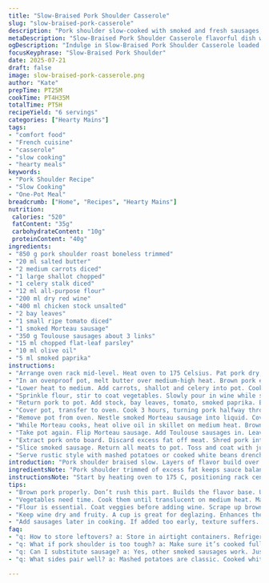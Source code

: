 ```yaml
---
title: "Slow-Braised Pork Shoulder Casserole"
slug: "slow-braised-pork-casserole"
description: "Pork shoulder slow-cooked with smoked and fresh sausages, vegetables, and red wine. Long oven braise tenderizes meat, saucisse Morteau and Toulouse add smoky, hearty flavors. Served with fresh parsley and tomato for brightness. Classic rustic French approach with subtle twists for balanced richness and texture."
metaDescription: "Slow-Braised Pork Shoulder Casserole flavorful dish with smoked and fresh sausages, vegetables, and red wine, perfect for cozy dinners."
ogDescription: "Indulge in Slow-Braised Pork Shoulder Casserole loaded with hearty flavors from smoked sausages and fresh herbs. Comfort food classic."
focusKeyphrase: "Slow-Braised Pork Shoulder"
date: 2025-07-21
draft: false
image: slow-braised-pork-casserole.png
author: "Kate"
prepTime: PT25M
cookTime: PT4H35M
totalTime: PT5H
recipeYield: "6 servings"
categories: ["Hearty Mains"]
tags:
- "comfort food"
- "French cuisine"
- "casserole"
- "slow cooking"
- "hearty meals"
keywords:
- "Pork Shoulder Recipe"
- "Slow Cooking"
- "One-Pot Meal"
breadcrumb: ["Home", "Recipes", "Hearty Mains"]
nutrition: 
 calories: "520"
 fatContent: "35g"
 carbohydrateContent: "10g"
 proteinContent: "40g"
ingredients:
- "850 g pork shoulder roast boneless trimmed"
- "20 ml salted butter"
- "2 medium carrots diced"
- "1 large shallot chopped"
- "1 celery stalk diced"
- "12 ml all-purpose flour"
- "200 ml dry red wine"
- "400 ml chicken stock unsalted"
- "2 bay leaves"
- "1 small ripe tomato diced"
- "1 smoked Morteau sausage"
- "350 g Toulouse sausages about 3 links"
- "15 ml chopped flat-leaf parsley"
- "10 ml olive oil"
- "5 ml smoked paprika"
instructions:
- "Arrange oven rack mid-level. Heat oven to 175 Celsius. Pat pork dry; season with salt & pepper."
- "In an ovenproof pot, melt butter over medium-high heat. Brown pork evenly, turning often. Set aside on plate."
- "Lower heat to medium. Add carrots, shallot and celery into pot. Cook until onions turn translucent, veggies soften slightly."
- "Sprinkle flour, stir to coat vegetables. Slowly pour in wine while stirring, scraping bottom to lift browned bits."
- "Return pork to pot. Add stock, bay leaves, tomato, smoked paprika. Bring to boil on stove."
- "Cover pot, transfer to oven. Cook 3 hours, turning pork halfway through."
- "Remove pot from oven. Nestle smoked Morteau sausage into liquid. Cover, return to oven 25 minutes."
- "While Morteau cooks, heat olive oil in skillet on medium heat. Brown Toulouse sausages on all sides, about 6 minutes total. Remove from heat."
- "Take pot again. Flip Morteau sausage. Add Toulouse sausages in. Leave uncovered in oven 30 minutes to concentrate sauce."
- "Extract pork onto board. Discard excess fat off meat. Shred pork into chunks with forks."
- "Slice smoked sausage. Return all meats to pot. Toss and coat with juices. Sprinkle parsley thoroughly."
- "Serve rustic style with mashed potatoes or cooked white beans drenched in sauce."
introduction: "Pork shoulder braised slow. Layers of flavor build over time. Smoked Morteau sausage brings woodsy depth; fresh Toulouse links add richness. Carrots, celery, and shallot soften into the sauce; sprinkle of tomato brightens. Flour thickens gently, wine cuts through fattiness. Long stewing breaks down connective tissue, meat pulls apart easily, melting in mouth. Herbs and vegetables simmered in together form thick, hearty broth. No rush. Pot cooks steadily, little hands-on. End with fresh parsley for color, fresh hint. Serve with soft mashed or creamy beans, soak up jus. French country comfort in one pot."
ingredientsNote: "Pork shoulder trimmed of excess fat keeps sauce balanced without greasy heaviness. Butter browns meat and veggies nicely; add olive oil with sausages to prevent sticking and boost crust color. Substituted shallot for onion for slight sweetness; smoked paprika replaced flour slightly to add subtle smoky note. Morteau sausage brings tradition—can swap for other smoked sausage if unavailable, but key to layering smoked aroma. Toulouse sausages are fatty and flavorful; balance quantity downward slightly here to avoid overpowering. Tomato diced fresh, not canned, to keep sauce bright and fresh. Parsley fresh and ample—never skip, adds lift. Red wine dry, fruity, about a cup sufficient to deglaze and flavor broth."
instructionsNote: "Start by heating oven to 175 C, positioning rack center. Brown pork well—don’t rush, this builds flavor base. Saute vegetables next on medium until onions barely translucent; slow softening important to prevent raw bite. Flour dust coats to thicken later, add wine immediately after to avoid lumps; scrape pot well for fond release. Return pork and add liquids plus seasoning. Oven braising at low 175 rather than 180 for gentle cooking, avoid drying. Turn meat halfway to ensure even tenderizing. Add smoked sausage late—too early and it overcooks or melts fat excessively. Brown fresh sausages separately to seal juices before adding to final braise stage uncovered to reduce. Remove excess fat from pork before shredding prevents greasy texture. Toss everything last for uniform sauce coating. Serve with simple sides that soak sauce—don’t dilute richness."
tips:
- "Brown pork properly. Don’t rush this part. Builds the flavor base. Use medium-high heat. Ensure all sides get nice color. This step sets up the whole dish."
- "Vegetables need time. Cook them until translucent on medium heat. Makes a big difference, prevents raw taste. Carrots, celery, shallots all soften nicely."
- "Flour is essential. Coat veggies before adding wine. Scrape up browned bits well. Prevents lumps forming. Integrates flavors throughout the sauce."
- "Keep wine dry and fruity. A cup is great for deglazing. Enhances the broth, cuts through richness. Balance is key in rich recipes."
- "Add sausages later in cooking. If added too early, texture suffers. Brown them separately, seal in juices, then mix in at final cooking to concentrate flavors."
faq:
- "q: How to store leftovers? a: Store in airtight containers. Refrigerate for up to three days. Can also freeze, but keep in mind texture may change when reheated."
- "q: What if pork shoulder is too tough? a: Make sure it’s cooked fully. It should fall apart easily. Long cooking times break down tough fibers. Give it time."
- "q: Can I substitute sausage? a: Yes, other smoked sausages work. Just maintain the smoky flavor. Toulouse adds richness but can adjust to taste."
- "q: What sides pair well? a: Mashed potatoes are classic. Cooked white beans also good choice for soaking sauce up. Serve simple and hearty."

---
```

